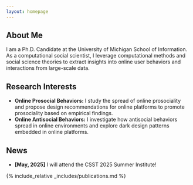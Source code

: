 ```yaml
---
layout: homepage
---
```


## About Me

I am a Ph.D. Candidate at the University of Michigan School of Information. As a computational social scientist, I leverage computational methods and social science theories to extract insights
into online user behaviors and interactions from large-scale data.

## Research Interests

- **Online Prosocial Behaviors:** I study the spread of online prosociality and propose design recommendations for online platforms to promote prosociality based on empirical findings.
- **Online Antisocial Behaviors:** I investigate how antisocial behaviors spread in online environments and explore dark design patterns embedded in online platforms.

## News

- **[May, 2025]** I will attend the CSST 2025 Summer Institute!

{% include_relative _includes/publications.md %}
